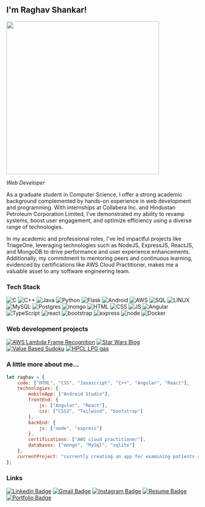
<h2>I'm Raghav Shankar! 
</h2>
  <img src="https://media.giphy.com/media/v1.Y2lkPTc5MGI3NjExeWNlemt6a3FyeG9za2oxaDNodjVlM2x2ZmlxcDR0NG9iNXQ0N3BseCZlcD12MV9pbnRlcm5hbF9naWZfYnlfaWQmY3Q9Zw/xTiIzJSKB4l7xTouE8/giphy.gif" width="400">

<p><em>Web Developer</em> </p>
As a graduate student in Computer Science, I offer a strong academic background complemented by hands-on experience in web development and programming. With internships at Collabera Inc. and Hindustan Petroleum Corporation Limited, I've demonstrated my ability to revamp systems, boost user engagement, and optimize efficiency using a diverse range of technologies.

In my academic and professional roles, I've led impactful projects like TriageOne, leveraging technologies such as NodeJS, ExpressJS, ReactJS, and MongoDB to drive performance and user experience enhancements. Additionally, my commitment to mentoring peers and continuous learning, evidenced by certifications like AWS Cloud Practitioner, makes me a valuable asset to any software engineering team.


### Tech Stack
<p>
  <div>

![C](https://img.shields.io/badge/C-white.svg?style=for-the-badge&logo=c&logoColor=black) 
![C++](https://img.shields.io/badge/C++-blue.svg?style=for-the-badge&logo=cplusplus&logoColor=white) 
![Java](https://img.shields.io/badge/Java-red.svg?style=for-the-badge&logo=oracle&logoColor=white) 
![Python](https://img.shields.io/badge/python-3670A0?style=for-the-badge&logo=python&logoColor=ffdd54)
![Flask](https://img.shields.io/badge/Flask-white.svg?style=for-the-badge&logo=flask&logoColor=black) 
![Android](https://img.shields.io/badge/Android&nbsp;Studio-lilac.svg?style=for-the-badge&logo=android&logoColor=white) 
![AWS](https://img.shields.io/badge/AWS-%23FF9900.svg?style=for-the-badge&logo=amazon-aws&logoColor=white)
![SQL](https://img.shields.io/badge/sql-3670A0?style=for-the-badge&logo=mysql&logoColor=ffdd54) 
![LINUX](https://img.shields.io/badge/Linux-FCC624?style=for-the-badge&logo=linux&logoColor=black)
![MySQL](https://img.shields.io/badge/mysql-%2300f.svg?style=for-the-badge&logo=mysql&logoColor=white) 
![Postgres](https://img.shields.io/badge/postgres-%23316192.svg?style=for-the-badge&logo=postgresql&logoColor=white)
![mongo](https://img.shields.io/badge/MongoDB-lilac.svg?style=for-the-badge&logo=mongodb&logoColor=white) 
![HTML](https://img.shields.io/badge/HTML-orange.svg?style=for-the-badge&logo=html5&logoColor=white) 
![CSS](https://img.shields.io/badge/CSS-blue.svg?style=for-the-badge&logo=css3&logoColor=white) 
![JS](https://img.shields.io/badge/Javascript-yellow.svg?style=for-the-badge&logo=javascript&logoColor=white) 
![Angular](https://img.shields.io/badge/Angular-red.svg?style=for-the-badge&logo=angular&logoColor=white) 
![TypeScript](https://img.shields.io/badge/Typescript-indigo.svg?style=for-the-badge&logo=typescript&logoColor=white) 
![react](https://img.shields.io/badge/React-cyan.svg?style=for-the-badge&logo=react&logoColor=black) 
![bootstrap](https://img.shields.io/badge/Bootstrap-purple.svg?style=for-the-badge&logo=bootstrap&logoColor=white) 
![express](https://img.shields.io/badge/Express-white.svg?style=for-the-badge&logo=express&logoColor=black)
![node](https://img.shields.io/badge/NodeJS-green.svg?style=for-the-badge&logo=nodedotjs&logoColor=white)
![Docker](https://img.shields.io/badge/docker-%230db7ed.svg?style=for-the-badge&logo=docker&logoColor=white) 

  </div>
  </p>
  
### Web development projects

[![AWS Lambda Frame Recognition](https://img.shields.io/badge/-AWS&nbsp;Lambda&nbsp;Frame&nbsp;Recognition-white?style=for-the-badge&logo=amazon-aws&logoColor=black)](https://github.com/shingu99/Frame-Recognition-using-AWS-Lambda)
[![Star Wars Blog](https://img.shields.io/badge/-Star&nbsp;Wars&nbsp;Blog-white?style=for-the-badge&logo=starship&logoColor=black)](https://github.com/shingu99/Star-wars-blog)
[![Value Based Sudoku](https://img.shields.io/badge/-Value&nbsp;Based&nbsp;Sudoku-white?style=for-the-badge&logo=square&logoColor=black)](https://github.com/shingu99/Value-based-Sudoku)
[![HPCL LPG gas](https://img.shields.io/badge/-HPCL&nbsp;LPG&nbsp;Website-white?style=for-the-badge&logo=shell&logoColor=black)](https://github.com/shingu99/webdev1)

### A little more about me...  

```javascript
let raghav = {
    code: ["HTML", "CSS", "Javascript", "C++", "Angular", "React"],
    technologies: {
        mobileApp: ["Android Studio"],
        frontEnd: {
            js: ["Angular", "React"],
            css: ["CSS3", "Tailwind", "bootstrap"]
        },
        backEnd: {
            js: ["node", "express"]
        },
        certifications: ["AWS cloud practitioner"],
        databases: ["mongo", "MySql", "sqlite"]
    },
    currentProject: "currently creating an app for examining patients and reducing ER intakes using front end technologies mentioned above"
};
```
### Links

<p>
  
   [![Linkedin Badge](https://img.shields.io/badge/-raghavShankar-white?style=for-the-badge&logo=Linkedin&logoColor=black&link=https://www.linkedin.com/in/raghavshankar99/)](https://www.linkedin.com/in/raghavshankar99/) 
   [![Gmail Badge](https://img.shields.io/badge/-Contact-white?style=for-the-badge&logo=Gmail&logoColor=black&link=mailto:v.raghavshankar99@gmail.com)](mailto:v.raghavshankar99@gmail.com)
   [![Instagram Badge](https://img.shields.io/badge/-@s.h.i.n.g.u-white?style=for-the-badge&logo=instagram&logoColor=black&link=https://instagram.com/s.h.i.n.g.u/)](https://instagram.com/s.h.i.n.g.u) 
   [![Resume Badge](https://img.shields.io/badge/-Resume-white?style=for-the-badge&logo=readme&logoColor=black&link=https://bit.ly/raghavShankar)](https://bit.ly/raghavShankar)
   [![Portfolio Badge](https://img.shields.io/badge/-Portfolio-white?style=for-the-badge&logo=producthunt&logoColor=black&link=https://shingu99.github.io/Portfolio/)](https://shingu99.github.io/Portfolio/)
</p>

